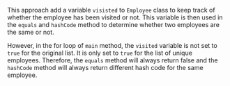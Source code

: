 This approach add a variable `visisted` to `Employee` class to keep track of whether the employee has been visited or not. 
This variable is then used in the `equals` and `hashCode` method to determine whether two employees are the same or not.

However, in the for loop of `main` method, the `visited` variable is not set to `true` for the original list. It is only set to `true` for the list of unique employees. Therefore, the `equals` method will always return false and the `hashCode` method will always return different hash code for the same employee. 
